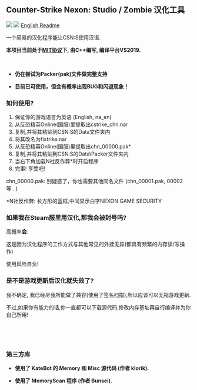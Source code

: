 ## Counter-Strike Nexon: Studio / Zombie 汉化工具

[![](https://img.shields.io/badge/许可证-MIT-green)](./LICENSE_CN)
[![](https://img.shields.io/badge/发行版版本-1.1-green)](https://github.com/dounai2333/CSNS-Chinese-Localization/releases/tag/1.1)
[English Readme](./README.md)

一个简易的汉化程序能让CSN:S使用汉语.

**本项目当前处于[MIT协议](./LICENSE_CN)下, 由C++编写, 编译平台VS2019.**

‮

- **仍在尝试为Packer(pak)文件做完整支持**

- **目前已可使用，但会有概率出现BUG和闪退现象！**

### 如何使用?
1. 保证你的游戏语言为英语 (English, na_en)
2. 从反恐精英Online(国服)里提取出cstrike_chn.nar
3. 复制,并将其粘贴到CSN:S的Data文件夹内
4. 将其改名为fixtrike.nar
5. 从反恐精英Online(国服)里提取出chn_00000.pak*
6. 复制,并将其粘贴到CSN:S的Data\Packer文件夹内
7. 当右下角加载N社反作弊*时开启程序
8. 完事! 享受吧!

chn_00000.pak: 别疑惑了，你也需要其他同名文件 (chn_00001.pak, 00002等...)

*N社反作弊: 长方形的蓝框,中间显示白字NEXON GAME SECURITY

### 如果我在Steam服里用汉化,那我会被封号吗?
高概率**会**.

这是因为汉化程序的工作方式与其他常见的外挂无异(都具有频繁的内存读/写操作)

使用风险自负!

### 是不是游戏更新后汉化就失效了?
我不确定, 我已经尽我所能做了兼容(使用了签名扫描),所以应该可以无视游戏更新.

不过,如果你有能力的话,你一直都可以下载源代码,修改内存基址再自行编译并为你自己所用!

‮

‮

### 第三方库

- **使用了 KateBot 的 Memory 和 Misc 源代码 (作者 klorik).**

- **使用了 MemoryScan 程序 (作者 Bunsei).**
